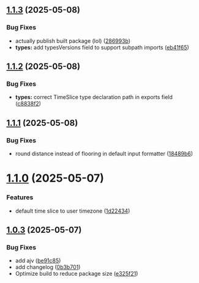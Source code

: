 ## [1.1.3](https://github.com/bizarre/ui/compare/v1.1.2...v1.1.3) (2025-05-08)


### Bug Fixes

* actually publish built package (lol) ([286993b](https://github.com/bizarre/ui/commit/286993be055aaf5eeb30cc6eeeccffe66beb0aab))
* **types:** add typesVersions field to support subpath imports ([eb41f65](https://github.com/bizarre/ui/commit/eb41f650192ef764a66eab5fbcff0b91c84e223a))

## [1.1.2](https://github.com/bizarre/ui/compare/v1.1.1...v1.1.2) (2025-05-08)


### Bug Fixes

* **types:** correct TimeSlice type declaration path in exports field ([c8838f2](https://github.com/bizarre/ui/commit/c8838f2a1350477a5192f63f2e6c23af5857d147))

## [1.1.1](https://github.com/bizarre/ui/compare/v1.1.0...v1.1.1) (2025-05-08)


### Bug Fixes

* round distance instead of flooring in default input formatter ([18489b6](https://github.com/bizarre/ui/commit/18489b6d917ae0993afa21266f0d0876d1080231))

# [1.1.0](https://github.com/bizarre/ui/compare/v1.0.3...v1.1.0) (2025-05-07)


### Features

* default time slice to user timezone ([1d22434](https://github.com/bizarre/ui/commit/1d22434d12609801c8fb5c2e5afd772878ad6a4c))

## [1.0.3](https://github.com/bizarre/ui/compare/v1.0.2...v1.0.3) (2025-05-07)


### Bug Fixes

* add ajv ([be91c85](https://github.com/bizarre/ui/commit/be91c852ef4f640bbd520ff3d5fa348c1cd26143))
* add changelog ([0b3b701](https://github.com/bizarre/ui/commit/0b3b7013ae516bce8158e97e4cf3618d574e29ef))
* Optimize build to reduce package size ([e325f21](https://github.com/bizarre/ui/commit/e325f2136790160096d4c44933722df33f7fb545))
